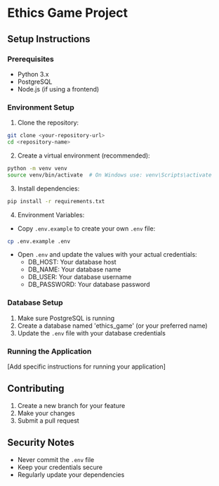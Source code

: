 # Ethics Game Project

## Setup Instructions

### Prerequisites
- Python 3.x
- PostgreSQL
- Node.js (if using a frontend)

### Environment Setup

1. Clone the repository:
```bash
git clone <your-repository-url>
cd <repository-name>
```

2. Create a virtual environment (recommended):
```bash
python -m venv venv
source venv/bin/activate  # On Windows use: venv\Scripts\activate
```

3. Install dependencies:
```bash
pip install -r requirements.txt
```

4. Environment Variables:
- Copy `.env.example` to create your own `.env` file:
```bash
cp .env.example .env
```
- Open `.env` and update the values with your actual credentials:
  - DB_HOST: Your database host
  - DB_NAME: Your database name
  - DB_USER: Your database username
  - DB_PASSWORD: Your database password

### Database Setup
1. Make sure PostgreSQL is running
2. Create a database named 'ethics_game' (or your preferred name)
3. Update the `.env` file with your database credentials

### Running the Application
[Add specific instructions for running your application]

## Contributing
1. Create a new branch for your feature
2. Make your changes
3. Submit a pull request

## Security Notes
- Never commit the `.env` file
- Keep your credentials secure
- Regularly update your dependencies 